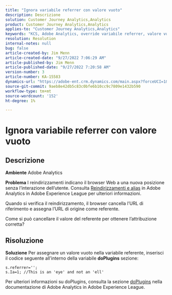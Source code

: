 ```yaml
---
title: "Ignora variabile referrer con valore vuoto"
description: Descrizione
solution: Customer Journey Analytics,Analytics
product: Customer Journey Analytics,Analytics
applies-to: "Customer Journey Analytics,Analytics"
keywords: "KCS, Adobe Analytics, override variabile referrer, valore vuoto"
resolution: Resolution
internal-notes: null
bug: false
article-created-by: Jim Menn
article-created-date: "9/27/2022 7:06:29 AM"
article-published-by: Jim Menn
article-published-date: "9/27/2022 7:20:58 AM"
version-number: 3
article-number: KA-15583
dynamics-url: "https://adobe-ent.crm.dynamics.com/main.aspx?forceUCI=1&pagetype=entityrecord&etn=knowledgearticle&id=ebf443e5-323e-ed11-9db1-0022480866ad"
source-git-commit: 9aeb8e42db5c83c0bfe6b10cc9c7809e1432b590
workflow-type: tm+mt
source-wordcount: '152'
ht-degree: 1%

---
```


# Ignora variabile referrer con valore vuoto

## Descrizione


<b>Ambiente</b>
Adobe Analytics

<b>Problema</b>
I reindirizzamenti indicano il browser Web a una nuova posizione senza l’interazione dell’utente. Consulta [Reindirizzamenti e alias](https://docs.adobe.com/content/help/en/analytics/technotes/redirects.html) in Adobe Analytics in Adobe Experience League per ulteriori informazioni.

Quando si verifica il reindirizzamento, il browser cancella l’URL di riferimento e assegna l’URL di origine come referente.

Come si può cancellare il valore del referente per ottenere l’attribuzione corretta?


## Risoluzione


<b>Soluzione</b>
Per assegnare un valore vuoto nella variabile referente, inserisci il codice seguente all’interno della variabile <b>doPlugins</b> sezione:


```
s.referrer='';
s.Ia=1; //This is an 'eye' and not an 'ell'
```


Per ulteriori informazioni su doPlugins, consulta la sezione [doPlugins](https://docs.adobe.com/content/help/en/analytics/implementation/vars/functions/doplugins.html "Fai clic sul collegamento seguente: https://docs.adobe.com/content/help/en/analytics/implementation/vars/functions/doplugins.html") nella documentazione di Adobe Analytics in Adobe Experience League.


